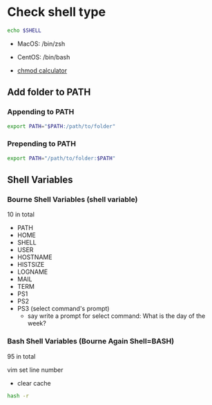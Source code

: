 # Check shell type

```bash
echo $SHELL
```

- MacOS: /bin/zsh
- CentOS: /bin/bash

- [chmod calculator](https://chmod-calculator.com/)

## Add folder to PATH

### Appending to PATH

```bash
export PATH="$PATH:/path/to/folder"
```

### Prepending to PATH

```bash
export PATH="/path/to/folder:$PATH"
```

## Shell Variables

### Bourne Shell Variables (shell variable)

10 in total

- PATH
- HOME
- SHELL
- USER
- HOSTNAME
- HISTSIZE
- LOGNAME
- MAIL
- TERM
- PS1
- PS2
- PS3 (select command's prompt)
  - say write a prompt for select command: What is the day of the week?

### Bash Shell Variables (Bourne Again Shell=BASH)

95 in total

vim set line number

- clear cache

```bash
hash -r
```
